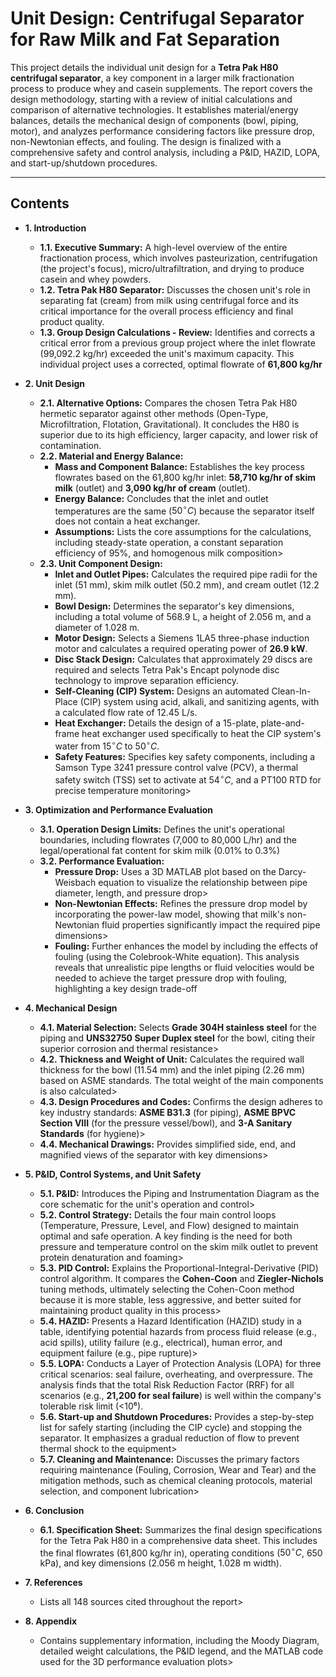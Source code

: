 # Unit Design: Centrifugal Separator for Raw Milk and Fat Separation

This project details the individual unit design for a **Tetra Pak H80 centrifugal separator**, a key component in a larger milk fractionation process to produce whey and casein supplements. The report covers the design methodology, starting with a review of initial calculations and comparison of alternative technologies. It establishes material/energy balances, details the mechanical design of components (bowl, piping, motor), and analyzes performance considering factors like pressure drop, non-Newtonian effects, and fouling. The design is finalized with a comprehensive safety and control analysis, including a P&ID, HAZID, LOPA, and start-up/shutdown procedures.

---

## Contents

* **1. Introduction**
    * **1.1. Executive Summary:** A high-level overview of the entire fractionation process, which involves pasteurization, centrifugation (the project's focus), micro/ultrafiltration, and drying to produce casein and whey powders.
    * **1.2. Tetra Pak H80 Separator:** Discusses the chosen unit's role in separating fat (cream) from milk using centrifugal force and its critical importance for the overall process efficiency and final product quality.
    * **1.3. Group Design Calculations - Review:** Identifies and corrects a critical error from a previous group project where the inlet flowrate (99,092.2 kg/hr) exceeded the unit's maximum capacity. This individual project uses a corrected, optimal flowrate of **61,800 kg/hr**

* **2. Unit Design**
    * **2.1. Alternative Options:** Compares the chosen Tetra Pak H80 hermetic separator against other methods (Open-Type, Microfiltration, Flotation, Gravitational). It concludes the H80 is superior due to its high efficiency, larger capacity, and lower risk of contamination.
    * **2.2. Material and Energy Balance:**
        * **Mass and Component Balance:** Establishes the key process flowrates based on the 61,800 kg/hr inlet: **58,710 kg/hr of skim milk** (outlet) and **3,090 kg/hr of cream** (outlet).
        * **Energy Balance:** Concludes that the inlet and outlet temperatures are the same ($50^{\circ}C$) because the separator itself does not contain a heat exchanger.
        * **Assumptions:** Lists the core assumptions for the calculations, including steady-state operation, a constant separation efficiency of 95%, and homogenous milk composition>
    * **2.3. Unit Component Design:**
        * **Inlet and Outlet Pipes:** Calculates the required pipe radii for the inlet (51 mm), skim milk outlet (50.2 mm), and cream outlet (12.2 mm).
        * **Bowl Design:** Determines the separator's key dimensions, including a total volume of 568.9 L, a height of 2.056 m, and a diameter of 1.028 m.
        * **Motor Design:** Selects a Siemens 1LA5 three-phase induction motor and calculates a required operating power of **26.9 kW**.
        * **Disc Stack Design:** Calculates that approximately 29 discs are required and selects Tetra Pak's Encapt polynode disc technology to improve separation efficiency.
        * **Self-Cleaning (CIP) System:** Designs an automated Clean-In-Place (CIP) system using acid, alkali, and sanitizing agents, with a calculated flow rate of 12.45 L/s.
        * **Heat Exchanger:** Details the design of a 15-plate, plate-and-frame heat exchanger used specifically to heat the CIP system's water from $15^{\circ}C$ to $50^{\circ}C$.
        * **Safety Features:** Specifies key safety components, including a Samson Type 3241 pressure control valve (PCV), a thermal safety switch (TSS) set to activate at $54^{\circ}C$, and a PT100 RTD for precise temperature monitoring>

* **3. Optimization and Performance Evaluation**
    * **3.1. Operation Design Limits:** Defines the unit's operational boundaries, including flowrates (7,000 to 80,000 L/hr) and the legal/operational fat content for skim milk (0.01% to 0.3%) 
    * **3.2. Performance Evaluation:**
        * **Pressure Drop:** Uses a 3D MATLAB plot based on the Darcy-Weisbach equation to visualize the relationship between pipe diameter, length, and pressure drop>
        * **Non-Newtonian Effects:** Refines the pressure drop model by incorporating the power-law model, showing that milk's non-Newtonian fluid properties significantly impact the required pipe dimensions>
        * **Fouling:** Further enhances the model by including the effects of fouling (using the Colebrook-White equation). This analysis reveals that unrealistic pipe lengths or fluid velocities would be needed to achieve the target pressure drop with fouling, highlighting a key design trade-off 

* **4. Mechanical Design**
    * **4.1. Material Selection:** Selects **Grade 304H stainless steel** for the piping and **UNS32750 Super Duplex steel** for the bowl, citing their superior corrosion and thermal resistance>
    * **4.2. Thickness and Weight of Unit:** Calculates the required wall thickness for the bowl (11.54 mm) and the inlet piping (2.26 mm) based on ASME standards. The total weight of the main components is also calculated>
    * **4.3. Design Procedures and Codes:** Confirms the design adheres to key industry standards: **ASME B31.3** (for piping), **ASME BPVC Section VIII** (for the pressure vessel/bowl), and **3-A Sanitary Standards** (for hygiene)>
    * **4.4. Mechanical Drawings:** Provides simplified side, end, and magnified views of the separator with key dimensions>

* **5. P&ID, Control Systems, and Unit Safety**
    * **5.1. P&ID:** Introduces the Piping and Instrumentation Diagram as the core schematic for the unit's operation and control>
    * **5.2. Control Strategy:** Details the four main control loops (Temperature, Pressure, Level, and Flow) designed to maintain optimal and safe operation. A key finding is the need for both pressure and temperature control on the skim milk outlet to prevent protein denaturation and foaming>
    * **5.3. PID Control:** Explains the Proportional-Integral-Derivative (PID) control algorithm. It compares the **Cohen-Coon** and **Ziegler-Nichols** tuning methods, ultimately selecting the Cohen-Coon method because it is more stable, less aggressive, and better suited for maintaining product quality in this process>
    * **5.4. HAZID:** Presents a Hazard Identification (HAZID) study in a table, identifying potential hazards from process fluid release (e.g., acid spills), utility failure (e.g., electrical), human error, and equipment failure (e.g., pipe rupture)>
    * **5.5. LOPA:** Conducts a Layer of Protection Analysis (LOPA) for three critical scenarios: seal failure, overheating, and overpressure. The analysis finds that the total Risk Reduction Factor (RRF) for all scenarios (e.g., **21,200 for seal failure**) is well within the company's tolerable risk limit (<10⁶).
    * **5.6. Start-up and Shutdown Procedures:** Provides a step-by-step list for safely starting (including the CIP cycle) and stopping the separator. It emphasizes a gradual reduction of flow to prevent thermal shock to the equipment>
    * **5.7. Cleaning and Maintenance:** Discusses the primary factors requiring maintenance (Fouling, Corrosion, Wear and Tear) and the mitigation methods, such as chemical cleaning protocols, material selection, and component lubrication>

* **6. Conclusion**
    * **6.1. Specification Sheet:** Summarizes the final design specifications for the Tetra Pak H80 in a comprehensive data sheet. This includes the final flowrates (61,800 kg/hr in), operating conditions ($50^{\circ}C$, 650 kPa), and key dimensions (2.056 m height, 1.028 m width).

* **7. References**
    * Lists all 148 sources cited throughout the report>

* **8. Appendix**
    * Contains supplementary information, including the Moody Diagram, detailed weight calculations, the P&ID legend, and the MATLAB code used for the 3D performance evaluation plots>
